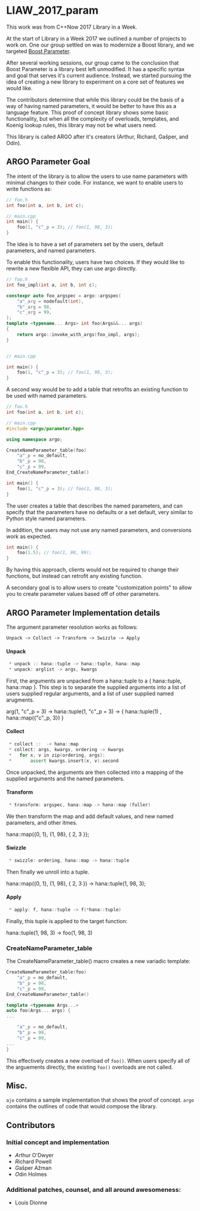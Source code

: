 # LIAW_2017_param

This work was from C++Now 2017 Library in a Week.

At the start of Library in a Week 2017 we outlined a number of projects to work on.  One our group settled on was to modernize a Boost library, and we targeted [Boost Parameter](http://www.boost.org/doc/libs/1_64_0/libs/parameter/doc/html/index.html).

After several working sessions, our group came to the conclusion that Boost Parameter is a library best left unmodified.  It has a specific syntax and goal that serves it's current audience.  Instead, we started pursuing the idea of creating a new library to experiment on a core set of features we would like.

The contributors determine that while this library could be the basis of a way of having named parameters, it would be better to have this as a language feature.  This proof of concept library shows some basic functionality, but when all the complexity of overloads, templates, and Koenig lookup rules, this library may not be what users need.

This library is called ARGO after it's creators (Arthur, Richard, Gašper, and Odin).

## ARGO Parameter Goal

The intent of the library is to allow the users to use name parameters with minimal changes to their code.  For instance, we want to enable users to write functions as:

``` c++
// foo.h
int foo(int a, int b, int c);

// main.cpp
int main() {
	foo(1, "c"_p = 3); // foo(1, 98, 3);
}
```

The idea is to have a set of parameters set by the users, default parameters, and named parameters.

To enable this functionality, users have two choices.  If they would like to rewrite a new flexible API, they can use argo directly. 

``` c++
// foo.h
int foo_impl(int a, int b, int c);

constexpr auto foo_argspec = argo::argspec(
    "a"_arg = nodefault(int),
    "b"_arg = 98,
    "c"_arg = 99,
);
template <typename... Args> int foo(Args&&... args)
{
    return argo::invoke_with_args(foo_impl, args);
}


// main.cpp

int main() {
	foo(1, "c"_p = 3); // foo(1, 98, 3);
}

```

A second way would be to add a table that retrofits an existing function to be used with named parameters.

``` c++
// foo.h
int foo(int a, int b, int c);

// main.cpp
#include <argo/parameter.hpp>

using namespace argo;

CreateNameParameter_table(foo)
    "a"_p = no_default,
    "b"_p = 98,
    "c"_p = 99,
End_CreateNameParameter_table()

int main() {
	foo(1, "c"_p = 3); // foo(1, 98, 3);
}
```

The user creates a table that describes the named parameters, and can specify that the parameters have no defaults or a set default, very similar to Python style named parameters.

In addition, the users may not use any named parameters, and conversions work as expected.

``` c++
int main() {
	foo(1.5); // foo(1, 98, 99);
}
```

By having this approach, clients would not be required to change their functions, but instead can retrofit any existing function.

A secondary goal is to allow users to create "customization points" to allow you to create parameter values based off of other parameters.

## ARGO Parameter Implementation details

The argument parameter resolution works as follows:

	Unpack -> Collect -> Transform -> Swizzle -> Apply

#### Unpack

``` c++
 * unpack :: hana::tuple -> hana::tuple, hana::map
 * unpack: arglist -> args, kwargs
```

First, the arguments are unpacked from a hana::tuple to a { hana::tuple, hana::map }.  This step is to separate the supplied arguments into a list of users supplied regular arguments, and a list of user supplied named arugments.

  arg(1, "c"_p = 3) -> hana::tuple(1, "c"_p = 3) -> { hana::tuple(1) , hana::map({"c"_p, 3}) } 

#### Collect

``` c++
 * collect ::  -> hana::map
 * collect: args, kwargs, ordering -> kwargs
 *   for x, v in zip(ordering, args):
 *       assert kwargs.insert(x, v).second
```

Once unpacked, the arguments are then collected into a mapping of the supplied arguments and the named parameters.

#### Transform

``` c++
 * transform: argspec, hana::map -> hana::map (fuller)
```

We then transform the map and add default values, and new named parameters, and other itmes.

  hana::map({0, 1}, {1, 98}, { 2, 3 }};

#### Swizzle

``` c++
 * swizzle: ordering, hana::map -> hana::tuple
```

Then finally we unroll into a tuple.

  hana::map({0, 1}, {1, 98}, { 2, 3 }) -> hana::tuple(1, 98, 3);

#### Apply

``` c++
 * apply: f, hana::tuple -> f(*hana::tuple)
```

Finally, this tuple is applied to the target function:

  hana::tuple(1, 98, 3) -> foo(1, 98, 3)


### CreateNameParameter_table

The CreateNameParameter_table() macro creates a new variadic template:

``` c++
CreateNameParameter_table(foo)
    "a"_p = no_default,
    "b"_p = 98,
    "c"_p = 99,
End_CreateNameParameter_table()
```

``` c++
template <typename Args...>
auto foo(Args... args) {
...

    "a"_p = no_default,
    "b"_p = 98,
    "c"_p = 99,
...
}
```

This effectively creates a new overload of ```foo()```.  When users specify all of the arguements directly, the existing ```foo()``` overloads are not called.  

## Misc.

`ajo` contains a sample implementation that shows the proof of concept.
`argo` contains the outlines of code that would compose the library.

## Contributors

### Initial concept and implementation

* <i>A</i>rthur O'Dwyer
* <i>R</i>ichard Powell
* <i>G</i>ašper Ažman
* <i>O</i>din Holmes

### Additional patches, counsel, and all around awesomeness:

* Louis Dionne



